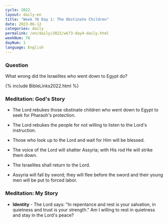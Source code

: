 ```yaml
---
cycle: 2022
layout: daily-en
title: "Week 76 Day 1: The Obstinate Children"
date: 2023-06-12
categories: daily
permalink: /en/daily/2022/wk73-day4-daily.html
weekNum: 76
dayNum: 1
language: English
---
```


### Question     

What wrong did the Israelites who went down to Egypt do?

{% include BibleLinks2022.html %} 

### Meditation: God's Story   
+ The Lord rebukes those obstinate children who went down to Egypt to seek for Pharaoh's protection. 

+ The Lord rebukes the people for not willing to listen to the Lord's instruction. 

+ Those who look up to the Lord and wait for Him will be blessed. 

+ The voice of the Lord will shatter Assyria; with His rod He will strike them down. 

+ The Israelites shall return to the Lord. 

+ Assyria will fall by sword; they will flee before the sword and their young men will be put to forced labor. 

### Meditation: My Story   
+ **Identity** - The Lord says: "In repentance and rest is your salvation, in quietness and trust is your strength." Am I willing to rest in quietness and stay in the Lord's peace? 
